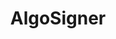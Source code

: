 ---
title: "AlgoSigner"
description: "AlgoSign lets users approve and sign transactions that are generated by Algorand dApp applications. It is available as a Chrome extension. In this full documentation for AlgoSign, you will find all the information you need to use this open-source, security audited, Algorand wallet browser extension."
type: "starter kits"
category: "Algorand Wallet"
difficulty: "Basic"
summary: "Find all of the information about AlgoSign in this full documentation"
file_path: ""
image: "https://assets-global.website-files.com/5e39e095596498a8b9624af1/5ffca6e3e0d8ad9231cc2af6_Portfolio-course---final.png"
link: "https://github.com/PureStake/algosigner"
status: "open"
---